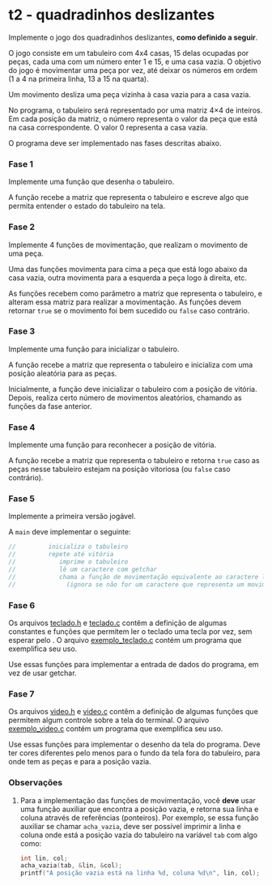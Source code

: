 # t2 - quadradinhos deslizantes

Implemente o jogo dos quadradinhos deslizantes, **como definido a seguir**.

O jogo consiste em um tabuleiro com 4x4 casas, 15 delas ocupadas por peças, cada uma com um número enter 1 e 15, e uma casa vazia. O objetivo do jogo é movimentar uma peça por vez, até deixar os números em ordem (1 a 4 na primeira linha, 13 a 15 na quarta).

Um movimento desliza uma peça vizinha à casa vazia para a casa vazia.

No programa, o tabuleiro será representado por uma matriz 4×4 de inteiros.
Em cada posição da matriz, o número representa o valor da peça que está na casa correspondente. O valor 0 representa a casa vazia.

O programa deve ser implementado nas fases descritas abaixo.

### Fase 1

Implemente uma função que desenha o tabuleiro.

A função recebe a matriz que representa o tabuleiro e escreve algo que permita entender o estado do tabuleiro na tela.

### Fase 2

Implemente 4 funções de movimentação, que realizam o movimento de uma peça.

Uma das funções movimenta para cima a peça que está logo abaixo da casa vazia, outra movimenta para a esquerda a peça logo à direita, etc.

As funções recebem como parâmetro a matriz que representa o tabuleiro, e alteram essa matriz para realizar a movimentação.
As funções devem retornar `true` se o movimento foi bem sucedido ou `false` caso contrário.

### Fase 3

Implemente uma função para inicializar o tabuleiro.

A função recebe a matriz que representa o tabuleiro e inicializa com uma posição aleatória para as peças.

Inicialmente, a função deve inicializar o tabuleiro com a posição de vitória.
Depois, realiza certo número de movimentos aleatórios, chamando as funções da fase anterior.

### Fase 4

Implemente uma função para reconhecer a posição de vitória.

A função recebe a matriz que representa o tabuleiro e retorna `true` caso as peças nesse tabuleiro estejam na posição vitoriosa (ou `false` caso contrário).

### Fase 5

Implemente a primeira versão jogável.

A `main` deve implementar o seguinte:
```c
//         inicializa o tabuleiro
//         repete até vitória
//            imprime o tabuleiro
//            lê um caractere com getchar
//            chama a função de movimentação equivalente ao caractere lido
//              (ignora se não for um caractere que representa um movimento)
```

### Fase 6

Os arquivos [teclado.h](../Complementos/teclado.h) e [teclado.c](../Complementos/teclado.c) contêm a definição de algumas constantes e funções que permitem ler o teclado uma tecla por vez, sem esperar pelo <enter>. O arquivo [exemplo_teclado.c](../Complementos/exemplo_teclado.c) contém um programa que exemplifica seu uso.

Use essas funções para implementar a entrada de dados do programa, em vez de usar getchar.

### Fase 7

Os arquivos [video.h](../Complementos/video.h) e [video.c](../Complementos/video.c) contêm a definição de algumas funções que permitem algum controle sobre a tela do terminal.
O arquivo [exemplo_video.c](../Complementos/exemplo_video.c) contém um programa que exemplifica seu uso.

Use essas funções para implementar o desenho da tela do programa.
Deve ter cores diferentes pelo menos para o fundo da tela fora do tabuleiro, para onde tem as peças e para a posição vazia.

### Observações

1. Para a implementação das funções de movimentação, você **deve** usar uma função auxiliar que encontra a posição vazia, e retorna sua linha e coluna através de referências (ponteiros).
   Por exemplo, se essa função auxiliar se chamar `acha_vazia`, deve ser possível imprimir a linha e coluna onde está a posição vazia do tabuleiro na variável `tab` com algo como:
   ```c
   int lin, col;
   acha_vazia(tab, &lin, &col);
   printf("A posição vazia está na linha %d, coluna %d\n", lin, col);

   ```
